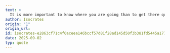 ```yaml
---
text: >
  It is more important to know where you are going than to get there quickly. Do not mistake activity for achievement.
author: Isocrates
origin: "1"
origin_url: 
id: isocrates-e2863cf71c4f0aceea146bccf57d81f28ad145d50f3b381fd5445a177c9a0083
date: 2025-09-02
typ: quote
---
```

